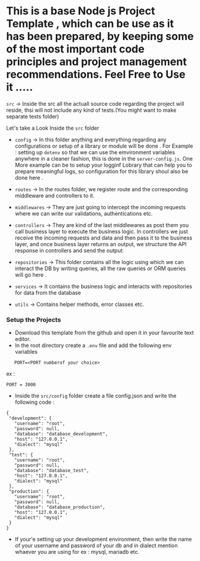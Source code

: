 # This is a base Node js Project Template , which can be use as it has been prepared, by keeping some of the most important code principles and project management recommendations. Feel Free to Use it .....

`src` -> Inside the src all the actuall source code regarding the project will reside, thsi will not include any kind of tests.(You might want to make separate tests folder)

Let's take a Look Inside the `src` folder

- `config` -> In this folder anything and everything regarding any configurations or setup of a library or module will be done . For Example : setting up `dotenv` so that we can use the emvironment variables anywhere in a cleaner fashion, this is done in the `server-config.js`. One More example can be to setup your logginf Lobrary that can help you to prepare meaningful logs, so configuration for this library shoul also be done here .

- `routes` -> In the routes folder, we register route and the corresponding middleware and controllers to it.

- `middlewares` -> They are just going to intercept the incoming requests where we can write our validations, authentications etc.

- `controllers` -> They are kind of the last middlewares as post them you call business layer to execute the business logic. In controllers we just receive the incoming requests and data and then pass it to the business layer, and once business layer returns an output, we structure the API response in controllers and send the output.

- `repositories` -> This folder contains all the logic using which we can interact the DB by writing queries, all the raw queries or ORM queries will go here .

- `services` -> It contains the business logic and interacts with repositories for data from the database

- `utils` -> Contains helper methods, error classes etc.


### Setup the Projects 

- Download this template from the github and open it in your favourite text editor.
- In the root directory create a `.env` file and add the following env variables 
 ```
    PORT=<PORT numberof your choice>
 ```

 ex : 
 ```
 PORT = 3000

 ```

 - Inside the `src/config` folder create a file config.json and write the following code :

 ```
 {
  "development": {
    "username": "root",
    "password": null,
    "database": "database_development",
    "host": "127.0.0.1",
    "dialect": "mysql"
  },
  "test": {
    "username": "root",
    "password": null,
    "database": "database_test",
    "host": "127.0.0.1",
    "dialect": "mysql"
  },
  "production": {
    "username": "root",
    "password": null,
    "database": "database_production",
    "host": "127.0.0.1",
    "dialect": "mysql"
  }
}

```
- If your'e setting up your development environment, then write the name of your username and password of your db and in dialect mention whaever you are using for ex : mysql, mariadb etc.

